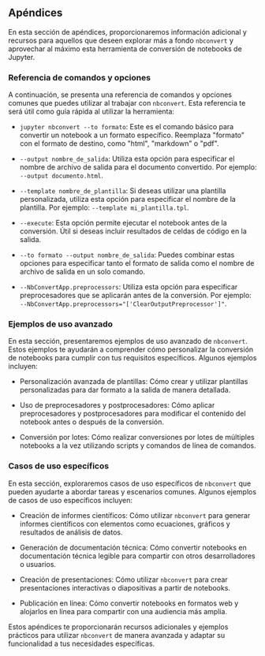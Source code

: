  

## Apéndices

En esta sección de apéndices, proporcionaremos información adicional y recursos para aquellos que deseen explorar más a fondo `nbconvert` y aprovechar al máximo esta herramienta de conversión de notebooks de Jupyter.

### Referencia de comandos y opciones

A continuación, se presenta una referencia de comandos y opciones comunes que puedes utilizar al trabajar con `nbconvert`. Esta referencia te será útil como guía rápida al utilizar la herramienta:

  - `jupyter nbconvert --to formato`: Este es el comando básico para convertir un notebook a un formato específico. Reemplaza "formato" con el formato de destino, como "html", "markdown" o "pdf".

  - `--output nombre_de_salida`: Utiliza esta opción para especificar el nombre de archivo de salida para el documento convertido. Por ejemplo: `--output documento.html`.

  - `--template nombre_de_plantilla`: Si deseas utilizar una plantilla personalizada, utiliza esta opción para especificar el nombre de la plantilla. Por ejemplo: `--template mi_plantilla.tpl`.

  - `--execute`: Esta opción permite ejecutar el notebook antes de la conversión. Útil si deseas incluir resultados de celdas de código en la salida.

  - `--to formato --output nombre_de_salida`: Puedes combinar estas opciones para especificar tanto el formato de salida como el nombre de archivo de salida en un solo comando.

  - `--NbConvertApp.preprocessors`: Utiliza esta opción para especificar preprocesadores que se aplicarán antes de la conversión. Por ejemplo: `--NbConvertApp.preprocessors="['ClearOutputPreprocessor']"`.

### Ejemplos de uso avanzado

En esta sección, presentaremos ejemplos de uso avanzado de `nbconvert`. Estos ejemplos te ayudarán a comprender cómo personalizar la conversión de notebooks para cumplir con tus requisitos específicos. Algunos ejemplos incluyen:

  - Personalización avanzada de plantillas: Cómo crear y utilizar plantillas personalizadas para dar formato a la salida de manera detallada.

  - Uso de preprocesadores y postprocesadores: Cómo aplicar preprocesadores y postprocesadores para modificar el contenido del notebook antes o después de la conversión.

  - Conversión por lotes: Cómo realizar conversiones por lotes de múltiples notebooks a la vez utilizando scripts y comandos de línea de comandos.

### Casos de uso específicos

En esta sección, exploraremos casos de uso específicos de `nbconvert` que pueden ayudarte a abordar tareas y escenarios comunes. Algunos ejemplos de casos de uso específicos incluyen:

  - Creación de informes científicos: Cómo utilizar `nbconvert` para generar informes científicos con elementos como ecuaciones, gráficos y resultados de análisis de datos.

  - Generación de documentación técnica: Cómo convertir notebooks en documentación técnica legible para compartir con otros desarrolladores o usuarios.

  - Creación de presentaciones: Cómo utilizar `nbconvert` para crear presentaciones interactivas o diapositivas a partir de notebooks.

  - Publicación en línea: Cómo convertir notebooks en formatos web y alojarlos en línea para compartir con una audiencia más amplia.

Estos apéndices te proporcionarán recursos adicionales y ejemplos prácticos para utilizar `nbconvert` de manera avanzada y adaptar su funcionalidad a tus necesidades específicas.
